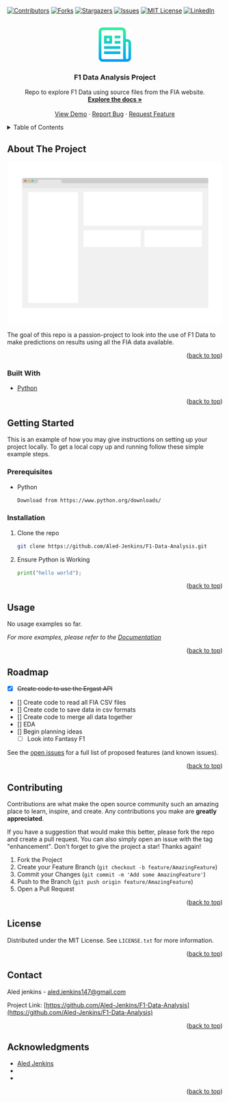<div id="top"></div>
<!--

<!-- PROJECT SHIELDS -->
<!--
*** https://www.markdownguide.org/basic-syntax/#reference-style-links
-->
[![Contributors][contributors-shield]][contributors-url]
[![Forks][forks-shield]][forks-url]
[![Stargazers][stars-shield]][stars-url]
[![Issues][issues-shield]][issues-url]
[![MIT License][license-shield]][license-url]
[![LinkedIn][linkedin-shield]][linkedin-url]


<!-- PROJECT LOGO -->
<br />
<div align="center">
  <a href="https://github.com/Aled-Jenkins/F1-Data-Analysis">
    <img src="Images/logo.png" alt="Logo" width="80" height="80">
  </a>

<h3 align="center">F1 Data Analysis Project</h3>

  <p align="center">
    Repo to explore F1 Data using source files from the FIA website.
    <br />
    <a href="https://github.com/Aled-Jenkins/F1-Data-Analysis"><strong>Explore the docs »</strong></a>
    <br />
    <br />
    <a href="https://github.com/Aled-Jenkins/F1-Data-Analysis">View Demo</a>
    ·
    <a href="https://github.com/Aled-Jenkins/F1-Data-Analysis">Report Bug</a>
    ·
    <a href="https://github.com/Aled-Jenkins/F1-Data-Analysis">Request Feature</a>
  </p>
</div>



<!-- TABLE OF CONTENTS -->
<details>
  <summary>Table of Contents</summary>
  <ol>
    <li>
      <a href="#about-the-project">About The Project</a>
      <ul>
        <li><a href="#built-with">Built With</a></li>
      </ul>
    </li>
    <li>
      <a href="#getting-started">Getting Started</a>
      <ul>
        <li><a href="#prerequisites">Prerequisites</a></li>
        <li><a href="#installation">Installation</a></li>
      </ul>
    </li>
    <li><a href="#usage">Usage</a></li>
    <li><a href="#roadmap">Roadmap</a></li>
    <li><a href="#contributing">Contributing</a></li>
    <li><a href="#license">License</a></li>
    <li><a href="#contact">Contact</a></li>
    <li><a href="#acknowledgments">Acknowledgments</a></li>
  </ol>
</details>



<!-- ABOUT THE PROJECT -->
## About The Project

[![Product Name Screen Shot][product-screenshot]](https://example.com)

The goal of this repo is a passion-project to look into the use of F1 Data to make predictions on results using all the FIA data available.

<p align="right">(<a href="#top">back to top</a>)</p>



### Built With

* [Python](https://www.python.org/)


<p align="right">(<a href="#top">back to top</a>)</p>



<!-- GETTING STARTED -->
## Getting Started

This is an example of how you may give instructions on setting up your project locally.
To get a local copy up and running follow these simple example steps.

### Prerequisites

* Python
  ```sh
  Download from https://www.python.org/downloads/
  ```

### Installation

1. Clone the repo
   ```sh
   git clone https://github.com/Aled-Jenkins/F1-Data-Analysis.git
   ```
2. Ensure Python is Working
   ```py
   print("hello world");
   ```

<p align="right">(<a href="#top">back to top</a>)</p>



<!-- USAGE EXAMPLES -->
## Usage

No usage examples so far.

_For more examples, please refer to the [Documentation](https://example.com)_

<p align="right">(<a href="#top">back to top</a>)</p>



<!-- ROADMAP -->
## Roadmap

- [x] ~~Create code to use the Ergast API~~
- [] Create code to read all FIA CSV files
- [] Create code to save data in csv formats
- [] Create code to merge all data together
- [] EDA
- [] Begin planning ideas
    - [ ] Look into Fantasy F1

See the [open issues](https://github.com/Aled-Jenkins/F1-Data-Analysis/issues) for a full list of proposed features (and known issues).

<p align="right">(<a href="#top">back to top</a>)</p>



<!-- CONTRIBUTING -->
## Contributing

Contributions are what make the open source community such an amazing place to learn, inspire, and create. Any contributions you make are **greatly appreciated**.

If you have a suggestion that would make this better, please fork the repo and create a pull request. You can also simply open an issue with the tag "enhancement".
Don't forget to give the project a star! Thanks again!

1. Fork the Project
2. Create your Feature Branch (`git checkout -b feature/AmazingFeature`)
3. Commit your Changes (`git commit -m 'Add some AmazingFeature'`)
4. Push to the Branch (`git push origin feature/AmazingFeature`)
5. Open a Pull Request

<p align="right">(<a href="#top">back to top</a>)</p>



<!-- LICENSE -->
## License

Distributed under the MIT License. See `LICENSE.txt` for more information.

<p align="right">(<a href="#top">back to top</a>)</p>



<!-- CONTACT -->
## Contact

Aled jenkins - aled.jenkins147@gmail.com

Project Link: [https://github.com/Aled-Jenkins/F1-Data-Analysis](https://github.com/Aled-Jenkins/F1-Data-Analysis)

<p align="right">(<a href="#top">back to top</a>)</p>



<!-- ACKNOWLEDGMENTS -->
## Acknowledgments

* [Aled Jenkins]()
* []()
* []()

<p align="right">(<a href="#top">back to top</a>)</p>



<!-- MARKDOWN LINKS & IMAGES -->
<!-- https://www.markdownguide.org/basic-syntax/#reference-style-links -->
[contributors-shield]: https://img.shields.io/github/contributors/Aled-Jenkins/F1-Data-Analysis.svg?style=for-the-badge
[contributors-url]: https://github.com/Aled-Jenkins/F1-Data-Analysis/graphs/contributors
[forks-shield]: https://img.shields.io/github/forks/Aled-Jenkins/F1-Data-Analysis.svg?style=for-the-badge
[forks-url]: https://github.com/Aled-Jenkins/F1-Data-Analysis/network/members
[stars-shield]: https://img.shields.io/github/stars/Aled-Jenkins/F1-Data-Analysis.svg?style=for-the-badge
[stars-url]: https://github.com/Aled-Jenkins/F1-Data-Analysis/stargazers
[issues-shield]: https://img.shields.io/github/issues/Aled-Jenkins/F1-Data-Analysis.svg?style=for-the-badge
[issues-url]: https://github.com/Aled-Jenkins/F1-Data-Analysis/issues
[license-shield]: https://img.shields.io/github/license/Aled-Jenkins/F1-Data-Analysis.svg?style=for-the-badge
[license-url]: https://github.com/Aled-Jenkins/F1-Data-Analysis/blob/master/LICENSE.txt
[linkedin-shield]: https://img.shields.io/badge/-LinkedIn-black.svg?style=for-the-badge&logo=linkedin&colorB=555
[linkedin-url]: https://www.linkedin.com/in/aled-jenkins/
[product-screenshot]: images/screenshot.png